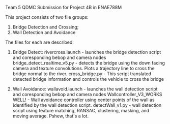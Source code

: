 Team 5 QDMC Submission for Project 4B in ENAE788M

This project consists of two file groups:
1) Bridge Detection and Crossing;
2) Wall Detection and Avoidance

The files for each are described:
1) Bridge Detect:
rivercross.launch - launches the bridge detection script and coresponding bebop and camera nodes
bridge_detect_realtime_v5.py - detects the bridge using the down facing camera and texture convolutions.  Plots a trajectory line to cross the bridge normal to the river.
cross_bridge.py - This script translated detected bridge information and controls the vehicle to cross the bridge

2) Wall Avoidance:
wallavoid.launch - launches the wall detection script and coresponding bebop and camera nodes
Wallcontroller_V3_WORKS WELL! - Wall avoidance controller using center points of the wall as identified by the wall detection script.
detectWall_v1.py - wall detection script using feature matching, RANSAC, clustering, masking, and moving average.  Pshew, that's a lot.